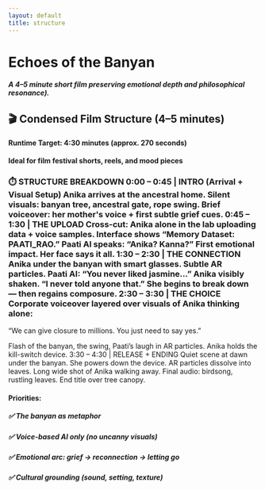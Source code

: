 ```yaml
---
layout: default
title: structure
---
```


# Echoes of the Banyan 
##### A 4–5 minute short film preserving emotional depth and philosophical resonance).

## 🎬 Condensed Film Structure (4–5 minutes) 
#### Runtime Target: 4:30 minutes (approx. 270 seconds) 

**Ideal for film festival shorts, reels, and mood pieces**

### ⏱️ STRUCTURE BREAKDOWN 0:00 – 0:45 | INTRO (Arrival + Visual Setup) Anika arrives at the ancestral home. Silent visuals: banyan tree, ancestral gate, rope swing. Brief voiceover: her mother's voice + first subtle grief cues. 0:45 – 1:30 | THE UPLOAD Cross-cut: Anika alone in the lab uploading data + voice samples. Interface shows “Memory Dataset: PAATI_RAO.” Paati AI speaks: “Anika? Kanna?” First emotional impact. Her face says it all. 1:30 – 2:30 | THE CONNECTION Anika under the banyan with smart glasses. Subtle AR particles. Paati AI: “You never liked jasmine…” Anika visibly shaken. “I never told anyone that.” She begins to break down — then regains composure. 2:30 – 3:30 | THE CHOICE Corporate voiceover layered over visuals of Anika thinking alone: 

“We can give closure to millions. You just need to say yes.”

Flash of the banyan, the swing, Paati’s laugh in AR particles. Anika holds the kill-switch device. 3:30 – 4:30 | RELEASE + ENDING Quiet scene at dawn under the banyan. She powers down the device. AR particles dissolve into leaves. Long wide shot of Anika walking away. Final audio: birdsong, rustling leaves. End title over tree canopy.  

#### Priorities:
##### ✅ The banyan as metaphor
##### ✅ Voice-based AI only (no uncanny visuals)
##### ✅ Emotional arc: grief → reconnection → letting go
##### ✅ Cultural grounding (sound, setting, texture)


